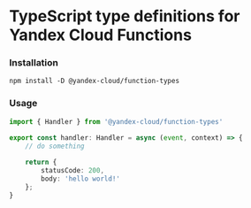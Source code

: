 # TypeScript type definitions for Yandex Cloud Functions

### Installation
`npm install -D @yandex-cloud/function-types`

### Usage

```typescript
import { Handler } from '@yandex-cloud/function-types'

export const handler: Handler = async (event, context) => {
    // do something
    
    return {
        statusCode: 200,
        body: 'hello world!'
    };
}
```
